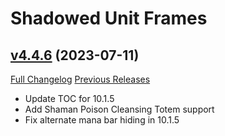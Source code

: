 # Shadowed Unit Frames

## [v4.4.6](https://github.com/Nevcairiel/ShadowedUnitFrames/tree/v4.4.6) (2023-07-11)
[Full Changelog](https://github.com/Nevcairiel/ShadowedUnitFrames/compare/v4.4.5...v4.4.6) [Previous Releases](https://github.com/Nevcairiel/ShadowedUnitFrames/releases)

- Update TOC for 10.1.5  
- Add Shaman Poison Cleansing Totem support  
- Fix alternate mana bar hiding in 10.1.5  

